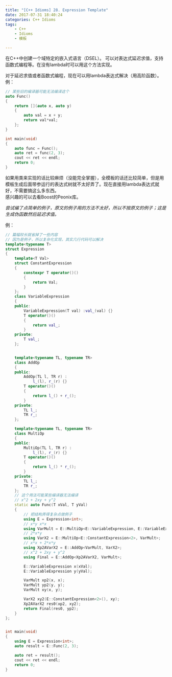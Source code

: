 ```yaml
---
title: "[C++ Idioms] 28. Expression Template"
date: 2017-07-31 18:40:24
categories: C++ Idioms
tags:
    - C++
    - Idioms
    - 模板

---
```

在C++中创建一个域特定的嵌入式语言（DSEL）。<!--more-->
可以对表达式延迟求值，支持函数式编程等。在没有lambda时可以用这个方法实现。    

对于延迟求值或者函数式编程，现在可以用lambda表达式解决（用高阶函数）。  
例：
```cpp
// 某些旧的编译器可能无法编译这个
auto Func()
{
	return [](auto x, auto y)
	{
		auto val = x + y;
		return val*val;
	};
}

int main(void)
{
	auto func = Func();
	auto ret = func(2, 3);
	cout << ret << endl;
	return 0;
}
```

如果用类来实现的话比较麻烦（没能完全掌握），全模板的话还比较简单，但是用模板生成后面带参运行的表达式树就不太好弄了。现在直接用lambda表达式就好，不需要搞这么多东西。  
感兴趣的可以去看Boost的Peonix库。  

_尝试编了点简单的例子，原文的例子用的方法不太好，所以不按原文的例子；这是生成伪函数然后延迟求值。_   

例：
```cpp
// 篇幅较长就省掉了一些内容
// 因为是例子，所以复杂化实现，其实几行代码可以解决
template<typename T>
struct Expression
{
	template<T Val>
	struct ConstantExpression
	{
		constexpr T operator()()
		{
			return Val;
		}
	};
	class VariableExpression
	{
	public:
		VariableExpression(T val) :val_(val) {}
		T operator()()
		{
			return val_;
		}
	private:
		T val_;
	};


	template<typename TL, typename TR>
	class AddOp
	{
	public:
		AddOp(TL l, TR r) :
			l_(l), r_(r) {}
		T operator()()
		{
			return l_() + r_();
		}
	private:
		TL l_;
		TR r_;
	};

	template<typename TL, typename TR>
	class MultiOp
	{
	public:
		MultiOp(TL l, TR r) :
			l_(l), r_(r) {}
		T operator()()
		{
			return l_() * r_();
		}
	private:
		TL l_;
		TR r_;
	};
	// 这个用法可能某些编译器无法编译
	// x^2 + 2xy + y^2
	static auto Func(T xVal, T yVal)
	{
		// 把结构弄得复杂点做例子
		using E = Expression<int>;
		// x*y x*x
		using VarMult = E::MultiOp<E::VariableExpression, E::VariableExpression>;
		// 2*x*y
		using VarX2 = E::MultiOp<E::ConstantExpression<2>, VarMult>;
		// x*x + 2*x*y
		using Xp2AVarX2 = E::AddOp<VarMult, VarX2>;
		// x^2 + 2xy + y^2
		using Final = E::AddOp<Xp2AVarX2, VarMult>;

		E::VariableExpression x(xVal);
		E::VariableExpression y(yVal);

		VarMult xp2(x, x);
		VarMult yp2(y, y);
		VarMult xy(x, y);

		VarX2 xy2(E::ConstantExpression<2>(), xy);
		Xp2AVarX2 res0(xp2, xy2);
		return Final(res0, yp2);
	}
};


int main(void)
{
	using E = Expression<int>;
	auto result = E::Func(2, 3);

	auto ret = result();
	cout << ret << endl;
	return 0;
}
```



